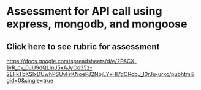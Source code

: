 # Assessment for API call using express, mongodb, and mongoose
## Click here to see rubric for assessment

https://docs.google.com/spreadsheets/d/e/2PACX-1vR_cv_0JU9dQLmJ5xAJyCo35z-2EFkTbKSlxDUwhPSUvFrKNoePJ2NbjLYxHl7dORobJ_l0rJu-urxc/pubhtml?gid=0&single=true
